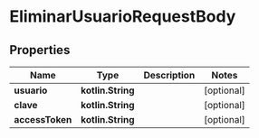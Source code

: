 
# EliminarUsuarioRequestBody

## Properties
Name | Type | Description | Notes
------------ | ------------- | ------------- | -------------
**usuario** | **kotlin.String** |  |  [optional]
**clave** | **kotlin.String** |  |  [optional]
**accessToken** | **kotlin.String** |  |  [optional]



